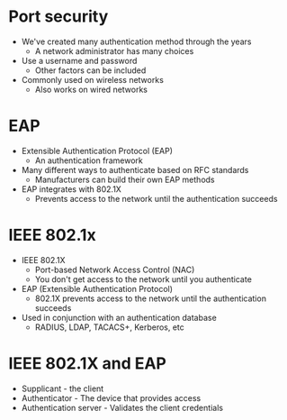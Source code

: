 # Port security
- We've created many authentication method through the years
	- A network administrator has many choices
- Use a username and password
	- Other factors can be included
- Commonly used on wireless networks
	- Also works on wired networks
# EAP
- Extensible Authentication Protocol (EAP)
	- An authentication framework
- Many different ways to authenticate based on RFC standards
	- Manufacturers can build their own EAP methods
- EAP integrates with 802.1X
	- Prevents access to the network until the authentication succeeds
# IEEE 802.1x
- IEEE 802.1X
	- Port-based Network Access Control (NAC)
	- You don't get access to the network until you authenticate
- EAP (Extensible Authentication Protocol)
	- 802.1X prevents access to the network until the authentication succeeds
- Used in conjunction with an authentication database
	- RADIUS, LDAP, TACACS+, Kerberos, etc
# IEEE 802.1X and EAP
- Supplicant - the client
- Authenticator - The device that provides access
- Authentication server - Validates the client credentials
